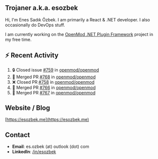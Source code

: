##  Trojaner a.k.a. esozbek
Hi, I'm Enes Sadık Özbek. I am primarily a React & .NET developer. I also occasionally do DevOps stuff.

I am currently working on the [OpenMod .NET Plugin Framework](https://github.com/openmod/openmod) project in my free time. 

## :zap: Recent Activity

<!--START_SECTION:activity-->
1. 🔒 Closed issue [#759](https://github.com/openmod/openmod/issues/759) in [openmod/openmod](https://github.com/openmod/openmod)
2. 🎉 Merged PR [#768](https://github.com/openmod/openmod/pull/768) in [openmod/openmod](https://github.com/openmod/openmod)
3. ❌ Closed PR [#758](https://github.com/openmod/openmod/pull/758) in [openmod/openmod](https://github.com/openmod/openmod)
4. 🎉 Merged PR [#766](https://github.com/openmod/openmod/pull/766) in [openmod/openmod](https://github.com/openmod/openmod)
5. 🎉 Merged PR [#767](https://github.com/openmod/openmod/pull/767) in [openmod/openmod](https://github.com/openmod/openmod)
<!--END_SECTION:activity-->

## Website / Blog
[https://esozbek.me](https://esozbek.me)

## Contact
- **Email**: es.ozbek (at) outlook (dot) com
- **LinkedIn**: [/in/esozbek](https://linkedin.com/in/esozbek)
